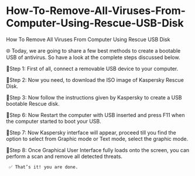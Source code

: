 # How-To-Remove-All-Viruses-From-Computer-Using-Rescue-USB-Disk
How To Remove All Viruses From Computer Using Rescue USB Disk

 🌐 Today, we are going to share a few best methods to create a bootable USB of antivirus. So have a look at the complete steps discussed below.

🔹Step 1: First of all, connect a removable USB device to your computer.

🔹Step 2: Now you need, to download the ISO image of Kaspersky Rescue Disk.

🔹Step 3: Now follow the instructions given by Kaspersky to create a USB bootable Rescue disk.

🔹Step 6: Now Restart the computer with USB inserted and press F11 when the computer started to boot your USB.

🔹Step 7: Now Kaspersky interface will appear, proceed till you find the option to select from Graphic mode or Text mode, select the graphic mode.

🔹Step 8: Once Graphical User Interface fully loads onto the screen, you can perform a scan and remove all detected threats.

     ✅ That’s it! you are done.
